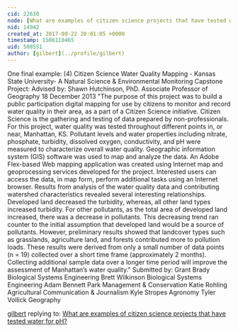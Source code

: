```yaml
---
cid: 22630
node: [What are examples of citizen science projects that have tested water for pH?](../notes/liz/09-22-2017/what-are-examples-of-citizen-science-projects-that-have-tested-water-for-ph)
nid: 14942
created_at: 2017-09-22 20:01:05 +0000
timestamp: 1506110465
uid: 508551
author: [gilbert](../profile/gilbert)
---
```


One final example: (4)  Citizen Science Water Quality Mapping - Kansas State University- A Natural Science & Environmental Monitoring Capstone Project: Advised by:
Shawn Hutchinson, PhD. Associate Professor of Geography
18 December 2013
 "The purpose of this project was to build a public participation digital mapping for use by citizens
to monitor and record water quality in their area, as a part of a Citizen Science initiative. Citizen
Science is the gathering and testing of data prepared by non-professionals. For this project, water
quality was tested throughout different points in, or near, Manhattan, KS. Pollutant levels and
water properties including nitrate, phosphate, turbidity, dissolved oxygen, conductivity, and pH
were measured to characterize overall water quality. Geographic information system (GIS)
software was used to map and analyze the data. An Adobe Flex-based Web mapping application
was created using Internet map and geoprocessing services developed for the project. Interested
users can access the data, in map form, perform additional tasks using an Internet browser. Results
from analysis of the water quality data and contributing watershed characteristics revealed several
interesting relationships. Developed land decreased the turbidity, whereas, all other land types
increased turbidity. For other pollutants, as the total area of developed land increased, there was
a decrease in pollutants. This decreasing trend ran counter to the initial assumption that developed
land would be a source of pollutants. However, preliminary results showed that landcover types
such as grasslands, agriculture land, and forests contributed more to pollution loads. These results
were derived from only a small number of data points (n = 19) collected over a short time frame
(approximately 2 months). Collecting additional sample data over a longer time period will
improve the assessment of Manhattan’s water quality." Submitted by:
Grant Brady Biological Systems Engineering
Brett Wilkinson Biological Systems Engineering
Adam Bennett Park Management & Conservation
Katie Rohling Agricultural Communication & Journalism
Kyle Stropes Agronomy
Tyler Vollick Geography

[gilbert](../profile/gilbert) replying to: [What are examples of citizen science projects that have tested water for pH?](../notes/liz/09-22-2017/what-are-examples-of-citizen-science-projects-that-have-tested-water-for-ph)


